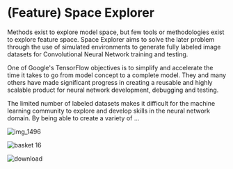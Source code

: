 # (Feature) Space Explorer
Methods exist to explore model space, but few tools or methodologies exist to explore feature space.  Space Explorer aims to solve the later problem through the use of simulated environments to generate fully labeled image datasets for Convolutional Neural Network training and testing.

One of Google's TensorFlow objectives is to simplify and accelerate the time it takes to go from model concept to a complete model.  They and many others have made significant progress in creating a reusable and highly scalable product for neural network development, debugging and testing.

The limited number of labeled datasets makes it difficult for the machine learning community to explore and develop skills in the neural network domain.  By being able to create a variety of ...


![img_1496](https://user-images.githubusercontent.com/28061825/30818606-3cfacbd4-a1d9-11e7-8de9-1b61e50a63a7.jpg)

![basket 16](https://user-images.githubusercontent.com/28061825/30819385-c2f2026e-a1db-11e7-81b9-5dc9a1a68344.jpg)

![download](https://user-images.githubusercontent.com/28061825/30819392-c9c5b4fa-a1db-11e7-9f47-ad3f494925d2.jpg)
